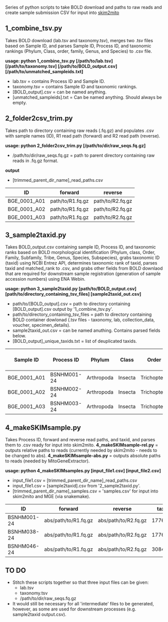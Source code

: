 Series of python scripts to take BOLD download and paths to raw reads and create sample submission CSV for input into [skim2mito](https://github.com/o-william-white/skim2mito)



## 1_combine_tsv.py
Takes BOLD download (lab.tsv and taxonomy.tsv), merges two .tsv files based on Sample ID, and parses Sample ID, Process ID, and taxonomic rankings (Phylum, Class, order, family, Genus, and Species) to .csv file.

**usage: python 1_combine_tsv.py [/path/to/lab.tsv] [/path/to/taxonomy.tsv] [/path/to/BOLD_output.csv] [/path/to/unmatched_sampleids.txt]**
- lab.tsv = contains Process ID and Sample ID.
- taxonomy.tsv = contains Sample ID and taxonomic rankings.
- [BOLD_output].csv = can be named anything.
- [unmatched_sampleids].txt = Can be named anything. Should always be empty.




## 2_folder2csv_trim.py
Takes path to directory containing raw reads (.fq.gz) and populates .csv with sample names (ID), R1 read path (forward) and R2 read path (reverse).

**usage: python 2_folder2csv_trim.py [/path/to/dir/raw_seqs.fq.gz]**
- /path/to/dir/raw_seqs.fq.gz = path to parent directory containing raw reads in .fq.gz format.
  
**output**
- [trimmed_parent_dir_name]_read_paths.csv

| ID  | forward | reverse |
| --------- | --------- | --------- |
| BGE_0001_A01  | path/to/R1.fq.gz  | path/to/R2.fq.gz |
| BGE_0001_A02 | path/to/R1.fq.gz  | path/to/R2.fq.gz |
| BGE_0001_A03 | path/to/R1.fq.gz | path/to/R2.fq.gz |





## 3_sample2taxid.py
Takes BOLD_output.csv containing sample ID, Process ID, and taxonomic ranks based on BOLD morphological identification (Phylum, class, Order, Family, Subfamily, Tribe, Genus, Species, Subspecies), grabs taxonomic ID (taxid) using NCBI Entrez API, determines taxonomic rank of taxid, parses taxid and matched_rank to .csv, and grabs other fields from BOLD downlaod that are required for downstream sample registration (generation of sample accession numbers) using ENA Webin.

**usage: python 3_sample2taxid.py [path/to/BOLD_output.csv] [path/to/directory_containing_tsv_files] [sample2taxid_out.csv]**
- path/to/[BOLD_output].csv = path to directory containing [BOLD_output].csv output by '1_combine_tsv.py'.
- path/to/directory_containing_tsv_files = path to directory containing BOLD container dowlonad (.tsv files - taxonomy, lab, collection_data, voucher, specimen_details).
- sample2taxid_out.csv = can be named anuthing. Contains parsed fields below.
- [BOLD_output]_unique_taxids.txt = list of deuplicated taxids.

| Sample ID | Process ID  | Phylum | Class | Order | Family | Subfamily | Tribe | Genus | Species | Subspecies | taxid | matched_rank | specimen_voucher | lifestage | collection date | geographic_location (country and/or sea) | geographic_location (region and locality) | latitude | longitude | collected_by | habitat | identified_by | collection institution | organism part | sex |
| --- | --- |--- | --- | --- | --- | --- | --- | --- | --- | ---| --- | --- | --- |--- | --- | --- | --- | --- | --- | --- | --- | ---| --- | --- | --- |
| BGE_0001_A01  | BSNHM001-24 | Arthropoda | Insecta | Trichoptera | Apataniidae | Apataniinae | | Apatania | Apatania stylata | | 177658 | genus | NHMUK014509393 | not collected | not collected | France | not collected | | | | | not collected | not collected| |
| BGE_0001_A02 | BSNHM002-24 | Arthropoda | Insecta | Trichoptera | Glossosomatidae | Agapetinae | | Agapetus | Agapetus iridipennis | | 177627 | genus | NHMUK014408578 | not collecte | not collected | Switzerland | not collected | | | | | not collected | not collected | |
| BGE_0001_A03 | BSNHM003-24 | Arthropoda | Insecta | Trichoptera | Glossosomatidae | Hydropsychidae | | Diplectrona | Diplectrona meridionalis | | 177860 | genus | NHMUK014508330 | not collected | not collected | France | not collected | | | | | not collected | not collected | |






## 4_makeSKIMsample.py
Takes Process ID, forward and reverse read paths, and taxid, and parses them to .csv ready for input into skim2mito.
**4_makeSKIMsample-rel.py** = outputs relative paths to reads (currently needed by skim2mito - needs to be changed to abs).
**4_makeSKIMsample-abs.py** = outputs absolute paths to reads (needed by MitoGeneExtractor).


**usage: python 4_makeSKIMsamples.py [input_file1.csv] [input_file2.csv]**
- input_file1.csv = [trimmed_parent_dir_name]_read_paths.csv
- input_file1.csv = [sample2taxid].csv from '2_sample2taxid.py'.
- [trimmed_parent_dir_name]_samples.csv = 'samples.csv' for input into skim2mito and MGE (via snakemake).

| ID | forward | reverse | taxid |
| --------- | --------- |--------- | --------- |
| BSNHM001-24  | abs/path/to/R1.fq.gz | abs/path/to/R2.fq.gz | 177658 |
| BSNHM038-24 | abs/path/to/R1.fq.gz | abs/path/to/R2.fq.gz | 177627 |
| BSNHM046-24 | abs/path/to/R1.fq.gz | abs/path/to/R2.fq.gz | 3084599 |


## TO DO ##
- Stitch these scripts together so that three input files can be given:
  - lab.tsv
  - taxonomy.tsv
  - /path/to/dir/raw_seqs.fq.gz
- It would still be necessary for all 'intermediate' files to be generated, however, as some are used for downstream processes (e.g. sample2taxid output.csv).
